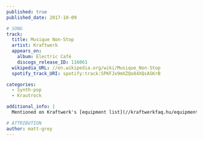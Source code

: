 ```yaml
---
published: true
published_date: 2017-10-09

# SONG
track:
  title: Musique Non-Stop
  artist: Kraftwerk
  appears_on:
    album: Electric Café
    discogs_release_ID: 116061
  wikipedia_URL: //en.wikipedia.org/wiki/Musique_Non-Stop
  spotify_track_URI: spotify:track:5PKFJx9mXZQo84XQsASKrB

categories:
  - Synth-pop
  - Krautrock

additional_info: |
  Mentioned on Kraftwerk's [equipment list](//kraftwerkfaq.hu/equipment.html)

# ATTRIBUTION
author: matt-grey
---
```

